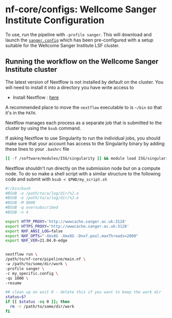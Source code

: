 # nf-core/configs: Wellcome Sanger Institute Configuration

To use, run the pipeline with `-profile sanger`. This will download and launch the [`sanger.config`](../conf/sanger.config) which has been
pre-configured with a setup suitable for the Wellcome Sanger Institute LSF cluster.

## Running the workflow on the Wellcome Sanger Institute cluster

The latest version of Nextflow is not installed by default on the cluster. You will need to install it into a directory you have write access to

- Install Nextflow : [here](https://www.nextflow.io/docs/latest/getstarted.html#)

A recommended place to move the `nextflow` executable to is `~/bin` so that it's in the `PATH`.

Nextflow manages each process as a separate job that is submitted to the cluster by using the `bsub` command.

If asking Nextflow to use Singularity to run the individual jobs,
you should make sure that your account has access to the Singularity binary by adding these lines to your `.bashrc` file

```bash
[[ -f /software/modules/ISG/singularity ]] && module load ISG/singularity
```

Nextflow shouldn't run directly on the submission node but on a compute node.
To do so make a shell script with a similar structure to the following code and submit with `bsub < $PWD/my_script.sh`

```bash
#!/bin/bash
#BSUB -o /path/to/a/log/dir/%J.o
#BSUB -e /path/to/a/log/dir/%J.e
#BSUB -M 8000
#BSUB -q oversubscribed
#BSUB -n 4

export HTTP_PROXY='http://wwwcache.sanger.ac.uk:3128'
export HTTPS_PROXY='http://wwwcache.sanger.ac.uk:3128'
export NXF_ANSI_LOG=false
export NXF_OPTS="-Xms8G -Xmx8G -Dnxf.pool.maxThreads=2000"
export NXF_VER=21.04.0-edge


nextflow run \
/path/to/nf-core/pipeline/main.nf \
-w /path/to/some/dir/work \
-profile sanger \
-c my_specific.config \
-qs 1000 \
-resume

## clean up on exit 0 - delete this if you want to keep the work dir
status=$?
if [[ $status -eq 0 ]]; then
  rm -r /path/to/some/dir/work
fi
```
